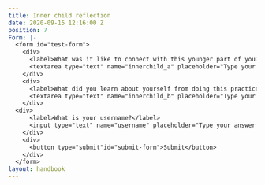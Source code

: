 ```yaml
---
title: Inner child reflection
date: 2020-09-15 12:16:00 Z
position: 7
Form: |-
  <form id="test-form">
    <div>
      <label>What was it like to connect with this younger part of you? </label>
      <textarea type="text" name="innerchild_a" placeholder="Type your answer here"/></textarea>
    </div>
    <div>
      <label>What did you learn about yourself from doing this practice? </label>
      <textarea type="text" name="innerchild_b" placeholder="Type your answer here"/></textarea>
    </div>
  <div>
      <label>What is your username?</label>
      <input type="text" name="username" placeholder="Type your answer here"/></input>
    </div>
    <div>
      <button type="submit"id="submit-form">Submit</button>
    </div>
  </form>
layout: handbook
---
```



